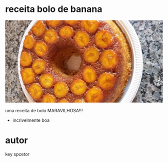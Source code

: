# receita bolo de banana
![](./img/bolobanana.webp)

uma receita de bolo MARAVILHOSA!!!

* incrivelmente boa

# autor
key spcetor
